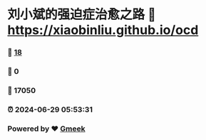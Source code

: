 # 刘小斌的强迫症治愈之路 :link: https://xiaobinliu.github.io/ocd 
### :page_facing_up: [18](https://xiaobinliu.github.io/ocd/tag.html) 
### :speech_balloon: 0 
### :hibiscus: 17050 
### :alarm_clock: 2024-06-29 05:53:31 
### Powered by :heart: [Gmeek](https://github.com/xiaobinliu/Gmeek)
